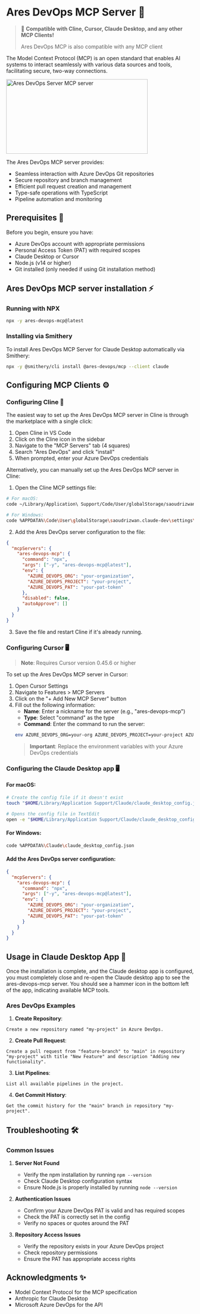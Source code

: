 # Ares DevOps MCP Server 🚀

> 🔌 **Compatible with Cline, Cursor, Claude Desktop, and any other MCP Clients!**
> 
> Ares DevOps MCP is also compatible with any MCP client

The Model Context Protocol (MCP) is an open standard that enables AI systems to interact seamlessly with various data sources and tools, facilitating secure, two-way connections.

<a href="https://glama.ai/mcp/servers/@Cognitive-Stack/ares-devops-mcp">
  <img width="380" height="200" src="https://glama.ai/mcp/servers/@Cognitive-Stack/ares-devops-mcp/badge" alt="Ares DevOps Server MCP server" />
</a>

The Ares DevOps MCP server provides:

* Seamless interaction with Azure DevOps Git repositories
* Secure repository and branch management
* Efficient pull request creation and management
* Type-safe operations with TypeScript
* Pipeline automation and monitoring

## Prerequisites 🔧

Before you begin, ensure you have:

* Azure DevOps account with appropriate permissions
* Personal Access Token (PAT) with required scopes
* Claude Desktop or Cursor
* Node.js (v14 or higher)
* Git installed (only needed if using Git installation method)

## Ares DevOps MCP server installation ⚡

### Running with NPX

```bash
npx -y ares-devops-mcp@latest
```

### Installing via Smithery

To install Ares DevOps MCP Server for Claude Desktop automatically via Smithery:

```bash
npx -y @smithery/cli install @ares-devops/mcp --client claude
```

## Configuring MCP Clients ⚙️

### Configuring Cline 🤖

The easiest way to set up the Ares DevOps MCP server in Cline is through the marketplace with a single click:

1. Open Cline in VS Code
2. Click on the Cline icon in the sidebar
3. Navigate to the "MCP Servers" tab (4 squares)
4. Search "Ares DevOps" and click "install"
5. When prompted, enter your Azure DevOps credentials

Alternatively, you can manually set up the Ares DevOps MCP server in Cline:

1. Open the Cline MCP settings file:
```bash
# For macOS:
code ~/Library/Application\ Support/Code/User/globalStorage/saoudrizwan.claude-dev/settings/cline_mcp_settings.json

# For Windows:
code %APPDATA%\Code\User\globalStorage\saoudrizwan.claude-dev\settings\cline_mcp_settings.json
```

2. Add the Ares DevOps server configuration to the file:
```json
{
  "mcpServers": {
    "ares-devops-mcp": {
      "command": "npx",
      "args": ["-y", "ares-devops-mcp@latest"],
      "env": {
        "AZURE_DEVOPS_ORG": "your-organization",
        "AZURE_DEVOPS_PROJECT": "your-project",
        "AZURE_DEVOPS_PAT": "your-pat-token"
      },
      "disabled": false,
      "autoApprove": []
    }
  }
}
```

3. Save the file and restart Cline if it's already running.

### Configuring Cursor 🖥️

> **Note**: Requires Cursor version 0.45.6 or higher

To set up the Ares DevOps MCP server in Cursor:

1. Open Cursor Settings
2. Navigate to Features > MCP Servers
3. Click on the "+ Add New MCP Server" button
4. Fill out the following information:
   * **Name**: Enter a nickname for the server (e.g., "ares-devops-mcp")
   * **Type**: Select "command" as the type
   * **Command**: Enter the command to run the server:
   ```bash
   env AZURE_DEVOPS_ORG=your-org AZURE_DEVOPS_PROJECT=your-project AZURE_DEVOPS_PAT=your-pat npx -y ares-devops-mcp@latest
   ```
   > **Important**: Replace the environment variables with your Azure DevOps credentials

### Configuring the Claude Desktop app 🖥️

#### For macOS:
```bash
# Create the config file if it doesn't exist
touch "$HOME/Library/Application Support/Claude/claude_desktop_config.json"

# Opens the config file in TextEdit
open -e "$HOME/Library/Application Support/Claude/claude_desktop_config.json"
```

#### For Windows:
```bash
code %APPDATA%\Claude\claude_desktop_config.json
```

#### Add the Ares DevOps server configuration:
```json
{
  "mcpServers": {
    "ares-devops-mcp": {
      "command": "npx",
      "args": ["-y", "ares-devops-mcp@latest"],
      "env": {
        "AZURE_DEVOPS_ORG": "your-organization",
        "AZURE_DEVOPS_PROJECT": "your-project",
        "AZURE_DEVOPS_PAT": "your-pat-token"
      }
    }
  }
}
```

## Usage in Claude Desktop App 🎯

Once the installation is complete, and the Claude desktop app is configured, you must completely close and re-open the Claude desktop app to see the ares-devops-mcp server. You should see a hammer icon in the bottom left of the app, indicating available MCP tools.

### Ares DevOps Examples

1. **Create Repository**:
```
Create a new repository named "my-project" in Azure DevOps.
```

2. **Create Pull Request**:
```
Create a pull request from "feature-branch" to "main" in repository "my-project" with title "New Feature" and description "Adding new functionality".
```

3. **List Pipelines**:
```
List all available pipelines in the project.
```

4. **Get Commit History**:
```
Get the commit history for the "main" branch in repository "my-project".
```

## Troubleshooting 🛠️

### Common Issues

1. **Server Not Found**
   * Verify the npm installation by running `npm --version`
   * Check Claude Desktop configuration syntax
   * Ensure Node.js is properly installed by running `node --version`

2. **Authentication Issues**
   * Confirm your Azure DevOps PAT is valid and has required scopes
   * Check the PAT is correctly set in the config
   * Verify no spaces or quotes around the PAT

3. **Repository Access Issues**
   * Verify the repository exists in your Azure DevOps project
   * Check repository permissions
   * Ensure the PAT has appropriate access rights

## Acknowledgments ✨

* Model Context Protocol for the MCP specification
* Anthropic for Claude Desktop
* Microsoft Azure DevOps for the API